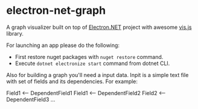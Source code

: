 # electron-net-graph

A graph visualizer built on top of [Electron.NET](https://github.com/ElectronNET/Electron.NET) project with awesome [vis.js](http://visjs.org/) library.

For launching an app please do the following:

* First restore nuget packages with `nuget restore` command.
* Execute `dotnet electronize start` command from dotnet CLI.

Also for building a graph you'll need a input data. Inpit is a simple text file with set of fields and its dependencies. For example:

Field1 <-- DependentField1
Field1 <-- DependentField2
Field2 <-- DependentField3
...